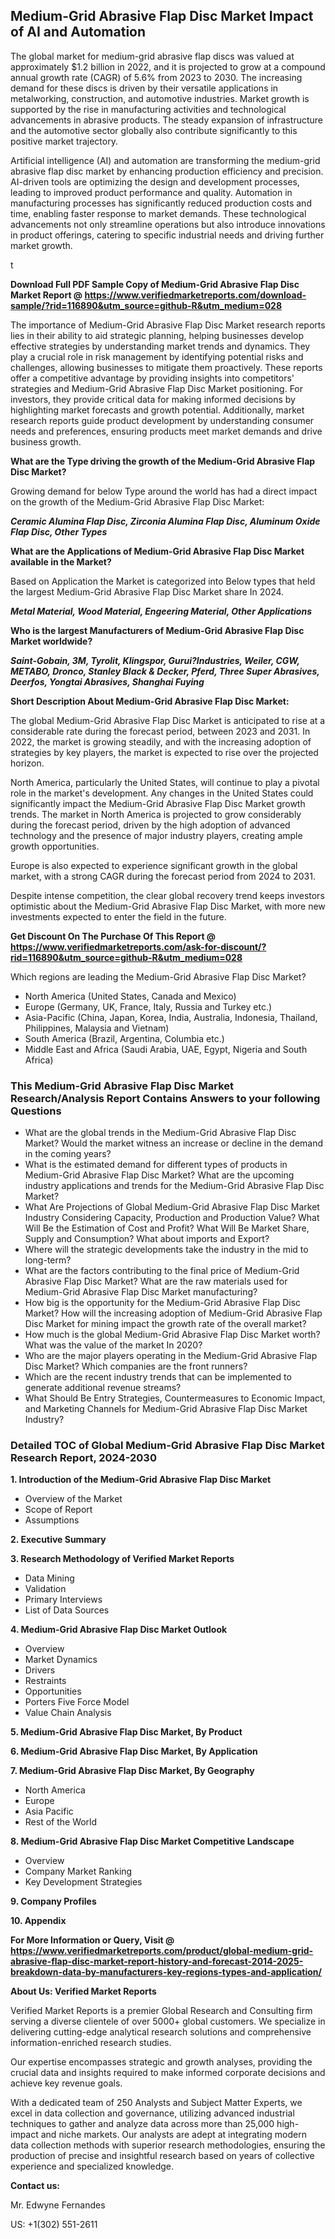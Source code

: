 <h2>Medium-Grid Abrasive Flap Disc Market Impact of AI and Automation</h2><p>The global market for medium-grid abrasive flap discs was valued at approximately $1.2 billion in 2022, and it is projected to grow at a compound annual growth rate (CAGR) of 5.6% from 2023 to 2030. The increasing demand for these discs is driven by their versatile applications in metalworking, construction, and automotive industries. Market growth is supported by the rise in manufacturing activities and technological advancements in abrasive products. The steady expansion of infrastructure and the automotive sector globally also contribute significantly to this positive market trajectory.</p><p>Artificial intelligence (AI) and automation are transforming the medium-grid abrasive flap disc market by enhancing production efficiency and precision. AI-driven tools are optimizing the design and development processes, leading to improved product performance and quality. Automation in manufacturing processes has significantly reduced production costs and time, enabling faster response to market demands. These technological advancements not only streamline operations but also introduce innovations in product offerings, catering to specific industrial needs and driving further market growth.</p>t</p><p id="" class=""><strong>Download Full PDF Sample Copy of Medium-Grid Abrasive Flap Disc Market Report @ <a href="https://www.verifiedmarketreports.com/download-sample/?rid=116890&utm_source=github-R&utm_medium=028" target="_blank">https://www.verifiedmarketreports.com/download-sample/?rid=116890&utm_source=github-R&utm_medium=028</a></strong></p><p>The importance of&nbsp;Medium-Grid Abrasive Flap Disc Market research reports lies in their ability to aid strategic planning, helping businesses develop effective strategies by understanding market trends and dynamics. They play a crucial role in risk management by identifying potential risks and challenges, allowing businesses to mitigate them proactively. These reports offer a competitive advantage by providing insights into competitors' strategies and Medium-Grid Abrasive Flap Disc Market positioning. For investors, they provide critical data for making informed decisions by highlighting market forecasts and growth potential. Additionally, market research reports guide product development by understanding consumer needs and preferences, ensuring products meet market demands and drive business growth.</p><p><strong>What are the&nbsp;Type driving the growth of the Medium-Grid Abrasive Flap Disc Market?</strong></p><p id="" class="">Growing demand for below Type around the world has had a direct impact on the growth of the Medium-Grid Abrasive Flap Disc Market:</p><em><strong>Ceramic Alumina Flap Disc, Zirconia Alumina Flap Disc, Aluminum Oxide Flap Disc, Other Types</strong></em></p><strong>What are the&nbsp;Applications&nbsp;of Medium-Grid Abrasive Flap Disc Market available in the Market?</strong></p><p id="" class="">Based on Application the Market is categorized into Below types that held the largest Medium-Grid Abrasive Flap Disc Market share In 2024.</p><em><strong>Metal Material, Wood Material, Engeering Material, Other Applications</strong></em></p><strong>Who is the largest Manufacturers of Medium-Grid Abrasive Flap Disc Market worldwide?</strong></p><p><em><strong>Saint-Gobain, 3M, Tyrolit, Klingspor, Gurui?Industries, Weiler, CGW, METABO, Dronco, Stanley Black & Decker, Pferd, Three Super Abrasives, Deerfos, Yongtai Abrasives, Shanghai Fuying</strong></em></p><p id="" class=""><strong>Short Description About Medium-Grid Abrasive Flap Disc Market:</strong></p><p>The global Medium-Grid Abrasive Flap Disc Market is anticipated to rise at a considerable rate during the forecast period, between 2023 and 2031. In 2022, the market is growing steadily, and with the increasing adoption of strategies by key players, the market is expected to rise over the projected horizon.</p><p>North America, particularly the United States, will continue to play a pivotal role in the market's development. Any changes in the United States could significantly impact the Medium-Grid Abrasive Flap Disc Market growth trends. The market in North America is projected to grow considerably during the forecast period, driven by the high adoption of advanced technology and the presence of major industry players, creating ample growth opportunities.</p><p>Europe is also expected to experience significant growth in the global market, with a strong CAGR during the forecast period from 2024 to 2031.</p><p>Despite intense competition, the clear global recovery trend keeps investors optimistic about the Medium-Grid Abrasive Flap Disc Market, with more new investments expected to enter the field in the future.</p><p id="" class=""><strong>Get Discount On The Purchase Of This Report @ <a href="https://www.verifiedmarketreports.com/ask-for-discount/?rid=116890&utm_source=github-R&utm_medium=028" target="_blank">https://www.verifiedmarketreports.com/ask-for-discount/?rid=116890&utm_source=github-R&utm_medium=028</a></strong></p>Which regions are leading the Medium-Grid Abrasive Flap Disc Market?</p><ul><li>North America (United States, Canada and Mexico)</li><li>Europe (Germany, UK, France, Italy, Russia and Turkey etc.)</li><li>Asia-Pacific (China, Japan, Korea, India, Australia, Indonesia, Thailand, Philippines, Malaysia and Vietnam)</li><li>South America (Brazil, Argentina, Columbia etc.)</li><li>Middle East and Africa (Saudi Arabia, UAE, Egypt, Nigeria and South Africa)</li></ul><h3 id="" class="">This Medium-Grid Abrasive Flap Disc Market Research/Analysis Report Contains Answers to your following Questions</h3><ul><li>What are the global trends in the Medium-Grid Abrasive Flap Disc Market? Would the market witness an increase or decline in the demand in the coming years?</li><li>What is the estimated demand for different types of products in Medium-Grid Abrasive Flap Disc Market? What are the upcoming industry applications and trends for the Medium-Grid Abrasive Flap Disc Market?</li><li>What Are Projections of Global Medium-Grid Abrasive Flap Disc Market Industry Considering Capacity, Production and Production Value? What Will Be the Estimation of Cost and Profit? What Will Be Market Share, Supply and Consumption? What about imports and Export?</li><li>Where will the strategic developments take the industry in the mid to long-term?</li><li>What are the factors contributing to the final price of Medium-Grid Abrasive Flap Disc Market? What are the raw materials used for Medium-Grid Abrasive Flap Disc Market manufacturing?</li><li>How big is the opportunity for the Medium-Grid Abrasive Flap Disc Market? How will the increasing adoption of Medium-Grid Abrasive Flap Disc Market for mining impact the growth rate of the overall market?</li><li>How much is the global Medium-Grid Abrasive Flap Disc Market worth? What was the value of the market In 2020?</li><li>Who are the major players operating in the Medium-Grid Abrasive Flap Disc Market? Which companies are the front runners?</li><li>Which are the recent industry trends that can be implemented to generate additional revenue streams?</li><li>What Should Be Entry Strategies, Countermeasures to Economic Impact, and Marketing Channels for Medium-Grid Abrasive Flap Disc Market Industry?</li></ul><h3 id="" class="">Detailed TOC of Global Medium-Grid Abrasive Flap Disc Market Research Report, 2024-2030</h3><p id="" class=""><strong>1. Introduction of the Medium-Grid Abrasive Flap Disc Market</strong></p><ul><li>Overview of the Market</li><li>Scope of Report</li><li>Assumptions</li></ul><p id="" class=""><strong>2. Executive Summary</strong></p><p id="" class=""><strong>3. Research Methodology of Verified Market Reports</strong></p><ul><li>Data Mining</li><li>Validation</li><li>Primary Interviews</li><li>List of Data Sources</li></ul><p id="" class=""><strong>4. Medium-Grid Abrasive Flap Disc Market Outlook</strong></p><ul><li>Overview</li><li>Market Dynamics</li><li>Drivers</li><li>Restraints</li><li>Opportunities</li><li>Porters Five Force Model</li><li>Value Chain Analysis</li></ul><p id="" class=""><strong>5. Medium-Grid Abrasive Flap Disc Market, By Product</strong></p><p id="" class=""><strong>6. Medium-Grid Abrasive Flap Disc Market, By Application</strong></p><p id="" class=""><strong>7. Medium-Grid Abrasive Flap Disc Market, By Geography</strong></p><ul><li>North America</li><li>Europe</li><li>Asia Pacific</li><li>Rest of the World</li></ul><p id="" class=""><strong>8. Medium-Grid Abrasive Flap Disc Market Competitive Landscape</strong></p><ul><li>Overview</li><li>Company Market Ranking</li><li>Key Development Strategies</li></ul><p id="" class=""><strong>9. Company Profiles</strong></p><p id="" class=""><strong>10. Appendix</strong></p><p id="" class=""><strong>For More Information or Query, Visit @ <a href="https://www.verifiedmarketreports.com/product/global-medium-grid-abrasive-flap-disc-market-report-history-and-forecast-2014-2025-breakdown-data-by-manufacturers-key-regions-types-and-application/" target="_blank">https://www.verifiedmarketreports.com/product/global-medium-grid-abrasive-flap-disc-market-report-history-and-forecast-2014-2025-breakdown-data-by-manufacturers-key-regions-types-and-application/</a></strong></p><p id="" class=""><strong>About Us: Verified Market Reports</strong></p><p id="" class="">Verified Market Reports is a premier Global Research and Consulting firm serving a diverse clientele of over 5000+ global customers. We specialize in delivering cutting-edge analytical research solutions and comprehensive information-enriched research studies.</p><p id="" class="">Our expertise encompasses strategic and growth analyses, providing the crucial data and insights required to make informed corporate decisions and achieve key revenue goals.</p><p id="" class="">With a dedicated team of 250 Analysts and Subject Matter Experts, we excel in data collection and governance, utilizing advanced industrial techniques to gather and analyze data across more than 25,000 high-impact and niche markets. Our analysts are adept at integrating modern data collection methods with superior research methodologies, ensuring the production of precise and insightful research based on years of collective experience and specialized knowledge.</p><p id="" class=""><strong>Contact us:</strong></p><p id="" class="">Mr. Edwyne Fernandes</p><p id="" class="">US: +1(302) 551-2611</p>